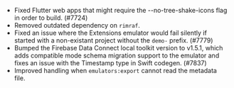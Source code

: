- Fixed Flutter web apps that might require the --no-tree-shake-icons flag in order to build. (#7724)
- Removed outdated dependency on `rimraf`.
- Fixed an issue where the Extensions emulator would fail silently if started with a non-existant project without the `demo-` prefix. (#7779)
- Bumped the Firebase Data Connect local toolkit version to v1.5.1, which adds compatible mode schema migration support to the emulator and fixes an issue with the Timestamp type in Swift codegen. (#7837)
- Improved handling when `emulators:export` cannot read the metadata file.

